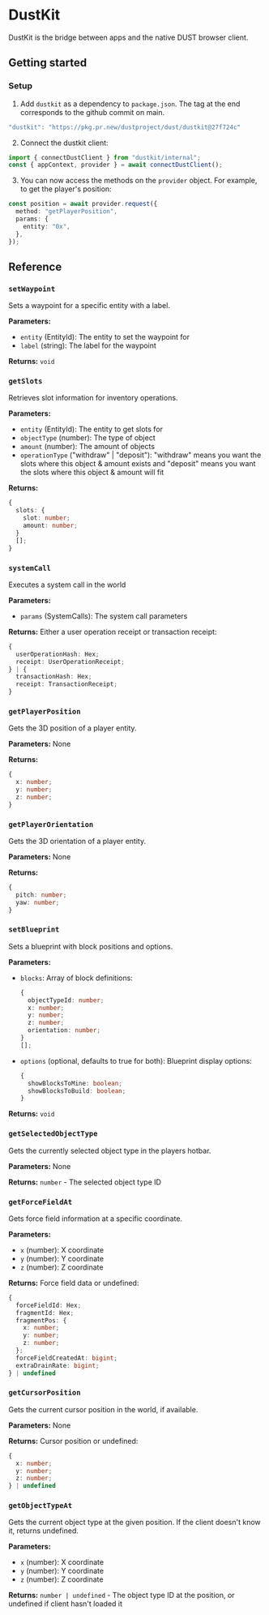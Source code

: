 # DustKit

DustKit is the bridge between apps and the native DUST browser client.

## Getting started

### Setup

1. Add `dustkit` as a dependency to `package.json`. The tag at the end corresponds to the github commit on main.

```typescript
"dustkit": "https://pkg.pr.new/dustproject/dust/dustkit@27f724c"
```

2. Connect the dustkit client:

```typescript
import { connectDustClient } from "dustkit/internal";
const { appContext, provider } = await connectDustClient();
```

3. You can now access the methods on the `provider` object. For example, to get the player's position:

```typescript
const position = await provider.request({
  method: "getPlayerPosition",
  params: {
    entity: "0x",
  },
});
```

## Reference

### `setWaypoint`

Sets a waypoint for a specific entity with a label.

**Parameters:**

- `entity` (EntityId): The entity to set the waypoint for
- `label` (string): The label for the waypoint

**Returns:** `void`

### `getSlots`

Retrieves slot information for inventory operations.

**Parameters:**

- `entity` (EntityId): The entity to get slots for
- `objectType` (number): The type of object
- `amount` (number): The amount of objects
- `operationType` ("withdraw" | "deposit"): "withdraw" means you want the slots where this object & amount exists and "deposit" means you want the slots where this object & amount will fit

**Returns:**

```typescript
{
  slots: {
    slot: number;
    amount: number;
  }
  [];
}
```

### `systemCall`

Executes a system call in the world

**Parameters:**

- `params` (SystemCalls): The system call parameters

**Returns:** Either a user operation receipt or transaction receipt:

```typescript
{
  userOperationHash: Hex;
  receipt: UserOperationReceipt;
} | {
  transactionHash: Hex;
  receipt: TransactionReceipt;
}
```

### `getPlayerPosition`

Gets the 3D position of a player entity.

**Parameters:** None

**Returns:**

```typescript
{
  x: number;
  y: number;
  z: number;
}
```

### `getPlayerOrientation`

Gets the 3D orientation of a player entity.

**Parameters:** None

**Returns:**

```typescript
{
  pitch: number;
  yaw: number;
}
```

### `setBlueprint`

Sets a blueprint with block positions and options.

**Parameters:**

- `blocks`: Array of block definitions:
  ```typescript
  {
    objectTypeId: number;
    x: number;
    y: number;
    z: number;
    orientation: number;
  }
  [];
  ```
- `options` (optional, defaults to true for both): Blueprint display options:
  ```typescript
  {
    showBlocksToMine: boolean;
    showBlocksToBuild: boolean;
  }
  ```

**Returns:** `void`

### `getSelectedObjectType`

Gets the currently selected object type in the players hotbar.

**Parameters:** None

**Returns:** `number` - The selected object type ID

### `getForceFieldAt`

Gets force field information at a specific coordinate.

**Parameters:**

- `x` (number): X coordinate
- `y` (number): Y coordinate
- `z` (number): Z coordinate

**Returns:** Force field data or undefined:

```typescript
{
  forceFieldId: Hex;
  fragmentId: Hex;
  fragmentPos: {
    x: number;
    y: number;
    z: number;
  };
  forceFieldCreatedAt: bigint;
  extraDrainRate: bigint;
} | undefined
```

### `getCursorPosition`

Gets the current cursor position in the world, if available.

**Parameters:** None

**Returns:** Cursor position or undefined:

```typescript
{
  x: number;
  y: number;
  z: number;
} | undefined
```

### `getObjectTypeAt`

Gets the current object type at the given position. If the client doesn't know it, returns undefined.

**Parameters:**

- `x` (number): X coordinate
- `y` (number): Y coordinate
- `z` (number): Z coordinate

**Returns:** `number | undefined` - The object type ID at the position, or undefined if client hasn't loaded it
